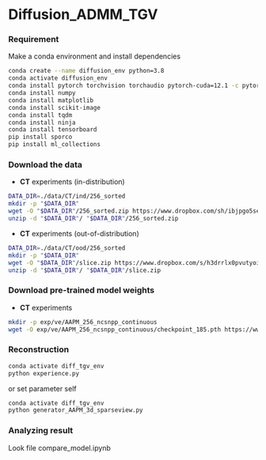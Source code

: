# Diffusion_ADMM_TGV


### Requirement
Make a conda environment and install dependencies
```bash
conda create --name diffusion_env python=3.8
conda activate diffusion_env
conda install pytorch torchvision torchaudio pytorch-cuda=12.1 -c pytorch -c nvidia
conda install numpy
conda install matplotlib
conda install scikit-image
conda install tqdm
conda install ninja
conda install tensorboard
pip install sporco
pip install ml_collections
```


### Download the data
* **CT** experiments (in-distribution)
```bash
DATA_DIR=./data/CT/ind/256_sorted
mkdir -p "$DATA_DIR"
wget -O "$DATA_DIR"/256_sorted.zip https://www.dropbox.com/sh/ibjpgo5seksjera/AADlhYqCWq5C4K0uWSrCL_JUa?dl=1
unzip -d "$DATA_DIR"/ "$DATA_DIR"/256_sorted.zip
```
* **CT** experiments (out-of-distribution)
```bash
DATA_DIR=./data/CT/ood/256_sorted
mkdir -p "$DATA_DIR"
wget -O "$DATA_DIR"/slice.zip https://www.dropbox.com/s/h3drrlx0pvutyoi/slice.zip?dl=0
unzip -d "$DATA_DIR"/ "$DATA_DIR"/slice.zip
```

### Download pre-trained model weights
* **CT** experiments
```bash
mkdir -p exp/ve/AAPM_256_ncsnpp_continuous
wget -O exp/ve/AAPM_256_ncsnpp_continuous/checkpoint_185.pth https://www.dropbox.com/s/7zevc3eu8xkqx0x/checkpoint_185.pth?dl=1
```


### Reconstruction

```bash
conda activate diff_tgv_env
python experience.py
```

or set parameter self

```bash
conda activate diff_tgv_env
python generator_AAPM_3d_sparseview.py
```

### Analyzing result

Look file compare_model.ipynb
